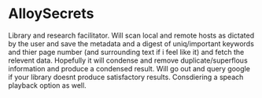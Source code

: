 # AlloySecrets
Library and research facilitator. Will scan local and remote hosts as dictated by the user and save the metadata and a digest of uniq/important keywords and thier page number (and surrounding text if i feel like it) and fetch the relevent data. Hopefully it will condense and remove duplicate/superflous information and produce a condensed result. Will go out and query google if your library doesnt produce satisfactory results. Consdiering a speach playback option as well.

